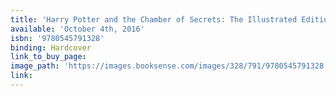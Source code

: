 ```yaml
---
title: 'Harry Potter and the Chamber of Secrets: The Illustrated Edition'
available: 'October 4th, 2016'
isbn: '9780545791328'
binding: Hardcover
link_to_buy_page:
image_path: 'https://images.booksense.com/images/328/791/9780545791328.jpg'
link:
---
```



